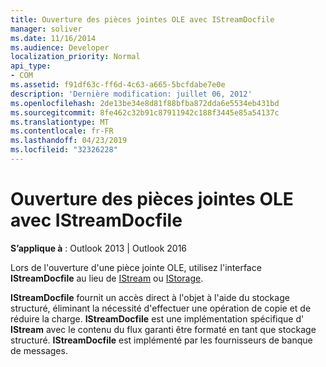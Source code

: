 ```yaml
---
title: Ouverture des pièces jointes OLE avec IStreamDocfile
manager: soliver
ms.date: 11/16/2014
ms.audience: Developer
localization_priority: Normal
api_type:
- COM
ms.assetid: f91df63c-ff6d-4c63-a665-5bcfdabe7e0e
description: 'Dernière modification: juillet 06, 2012'
ms.openlocfilehash: 2de13be34e8d81f88bfba872dda6e5534eb431bd
ms.sourcegitcommit: 8fe462c32b91c87911942c188f3445e85a54137c
ms.translationtype: MT
ms.contentlocale: fr-FR
ms.lasthandoff: 04/23/2019
ms.locfileid: "32326228"
---
```

# <a name="opening-ole-attachments-with-istreamdocfile"></a>Ouverture des pièces jointes OLE avec IStreamDocfile

**S’applique à** : Outlook 2013 | Outlook 2016 
  
Lors de l'ouverture d'une pièce jointe OLE, utilisez l'interface **IStreamDocfile** au lieu de [IStream](https://msdn.microsoft.com/library/windows/desktop/aa380034%28v=vs.85%29.aspx) ou [IStorage](https://msdn.microsoft.com/library/windows/desktop/aa380015%28v=vs.85%29.aspx). 

**IStreamDocfile** fournit un accès direct à l'objet à l'aide du stockage structuré, éliminant la nécessité d'effectuer une opération de copie et de réduire la charge. **IStreamDocfile** est une implémentation spécifique d' **IStream** avec le contenu du flux garanti être formaté en tant que stockage structuré. **IStreamDocfile** est implémenté par les fournisseurs de banque de messages. 
  

